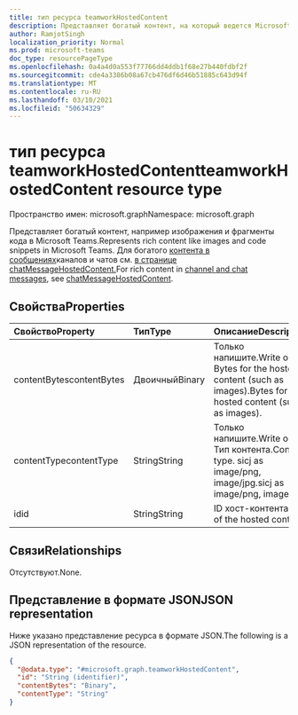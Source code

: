 ```yaml
---
title: тип ресурса teamworkHostedContent
description: Представляет богатый контент, на который ведется Microsoft Teams.
author: RamjotSingh
localization_priority: Normal
ms.prod: microsoft-teams
doc_type: resourcePageType
ms.openlocfilehash: 0a4a4d0a553f77766dd4ddb1f68e27b440fdbf2f
ms.sourcegitcommit: cde4a3386b08a67cb476df6d46b51885c643d94f
ms.translationtype: MT
ms.contentlocale: ru-RU
ms.lasthandoff: 03/10/2021
ms.locfileid: "50634329"
---
```

# <a name="teamworkhostedcontent-resource-type"></a><span data-ttu-id="b027d-103">тип ресурса teamworkHostedContent</span><span class="sxs-lookup"><span data-stu-id="b027d-103">teamworkHostedContent resource type</span></span>

<span data-ttu-id="b027d-104">Пространство имен: microsoft.graph</span><span class="sxs-lookup"><span data-stu-id="b027d-104">Namespace: microsoft.graph</span></span>

<span data-ttu-id="b027d-105">Представляет богатый контент, например изображения и фрагменты кода в Microsoft Teams.</span><span class="sxs-lookup"><span data-stu-id="b027d-105">Represents rich content like images and code snippets in Microsoft Teams.</span></span> <span data-ttu-id="b027d-106">Для богатого [контента в сообщениях](chatMessage.md)каналов и чатов см. [в странице chatMessageHostedContent.](chatMessageHostedContent.md)</span><span class="sxs-lookup"><span data-stu-id="b027d-106">For rich content in [channel and chat messages](chatMessage.md), see [chatMessageHostedContent](chatMessageHostedContent.md).</span></span>

## <a name="properties"></a><span data-ttu-id="b027d-107">Свойства</span><span class="sxs-lookup"><span data-stu-id="b027d-107">Properties</span></span>
|<span data-ttu-id="b027d-108">Свойство</span><span class="sxs-lookup"><span data-stu-id="b027d-108">Property</span></span>|<span data-ttu-id="b027d-109">Тип</span><span class="sxs-lookup"><span data-stu-id="b027d-109">Type</span></span>|<span data-ttu-id="b027d-110">Описание</span><span class="sxs-lookup"><span data-stu-id="b027d-110">Description</span></span>|
|:---|:---|:---|
|<span data-ttu-id="b027d-111">contentBytes</span><span class="sxs-lookup"><span data-stu-id="b027d-111">contentBytes</span></span>|<span data-ttu-id="b027d-112">Двоичный</span><span class="sxs-lookup"><span data-stu-id="b027d-112">Binary</span></span>|<span data-ttu-id="b027d-113">Только напишите.</span><span class="sxs-lookup"><span data-stu-id="b027d-113">Write only.</span></span> <span data-ttu-id="b027d-114">Bytes for the hosted content (such as images).</span><span class="sxs-lookup"><span data-stu-id="b027d-114">Bytes for the hosted content (such as images).</span></span>|
|<span data-ttu-id="b027d-115">contentType</span><span class="sxs-lookup"><span data-stu-id="b027d-115">contentType</span></span>|<span data-ttu-id="b027d-116">String</span><span class="sxs-lookup"><span data-stu-id="b027d-116">String</span></span>|<span data-ttu-id="b027d-117">Только напишите.</span><span class="sxs-lookup"><span data-stu-id="b027d-117">Write only.</span></span> <span data-ttu-id="b027d-118">Тип контента.</span><span class="sxs-lookup"><span data-stu-id="b027d-118">Content type.</span></span> <span data-ttu-id="b027d-119">sicj as image/png, image/jpg.</span><span class="sxs-lookup"><span data-stu-id="b027d-119">sicj as image/png, image/jpg.</span></span>|
|<span data-ttu-id="b027d-120">id</span><span class="sxs-lookup"><span data-stu-id="b027d-120">id</span></span>|<span data-ttu-id="b027d-121">String</span><span class="sxs-lookup"><span data-stu-id="b027d-121">String</span></span>|<span data-ttu-id="b027d-122">ID хост-контента.</span><span class="sxs-lookup"><span data-stu-id="b027d-122">ID of the hosted content.</span></span>|

## <a name="relationships"></a><span data-ttu-id="b027d-123">Связи</span><span class="sxs-lookup"><span data-stu-id="b027d-123">Relationships</span></span>
<span data-ttu-id="b027d-124">Отсутствуют.</span><span class="sxs-lookup"><span data-stu-id="b027d-124">None.</span></span>

## <a name="json-representation"></a><span data-ttu-id="b027d-125">Представление в формате JSON</span><span class="sxs-lookup"><span data-stu-id="b027d-125">JSON representation</span></span>
<span data-ttu-id="b027d-126">Ниже указано представление ресурса в формате JSON.</span><span class="sxs-lookup"><span data-stu-id="b027d-126">The following is a JSON representation of the resource.</span></span>
<!-- {
  "blockType": "resource",
  "keyProperty": "id",
  "@odata.type": "microsoft.graph.teamworkHostedContent",
  "openType": false
}
-->
``` json
{
  "@odata.type": "#microsoft.graph.teamworkHostedContent",
  "id": "String (identifier)",
  "contentBytes": "Binary",
  "contentType": "String"
}
```
